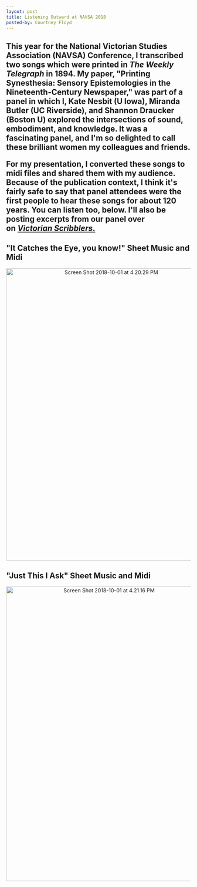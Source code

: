 ```yaml
---
layout: post
title: Listening Outward at NAVSA 2018
posted-by: Courtney Floyd
---
```

<h2 style="text-align:left">This year for the National Victorian Studies Association (NAVSA) Conference, I transcribed two songs which were printed in <em>The Weekly Telegraph </em>in 1894. My paper, "Printing Synesthesia: Sensory Epistemologies in the Nineteenth-Century Newspaper," was part of a panel in which I, Kate Nesbit (U Iowa), Miranda Butler (UC Riverside), and Shannon Draucker (Boston U) explored the intersections of sound, embodiment, and knowledge. It was a fascinating panel, and I'm so delighted to call these brilliant women my colleagues and friends.

For my presentation, I converted these songs to midi files and shared them with my audience. Because of the publication context, I think it's fairly safe to say that panel attendees were the first people to hear these songs for about 120 years. You can listen too, below. I'll also be posting excerpts from our panel over on <a href="http://www.victorianscribblers.com"><em>Victorian Scribblers</em>.</a></h2>

<h2>"It Catches the Eye, you know!" Sheet Music and Midi</h2>

<p style="text-align:center;"><img class="alignnone size-full wp-image-3112 aligncenter" src="https://courtneyafloyd.files.wordpress.com/2018/10/screen-shot-2018-10-01-at-4-20-29-pm.png" alt="Screen Shot 2018-10-01 at 4.20.29 PM" width="558" height="796"/></p>

<audio src="https://courtneyafloyd.files.wordpress.com/2018/10/it_catches.mp3" preload="auto"/></audio>

<h2>"Just This I Ask" Sheet Music and Midi</h2>
<p style="text-align:center;"><img class="alignnone size-full wp-image-3111" src="https://courtneyafloyd.files.wordpress.com/2018/10/screen-shot-2018-10-01-at-4-21-16-pm.png" alt="Screen Shot 2018-10-01 at 4.21.16 PM" width="546" height="803" /></p>

<audio src="https://courtneyafloyd.files.wordpress.com/2018/10/just_this_i_ask.mp3" preload="auto"/></audio>
